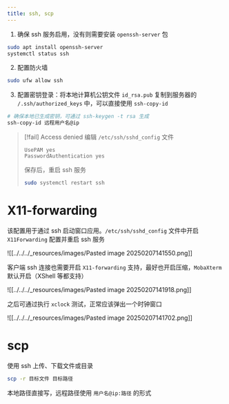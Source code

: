 ```yaml
---
title: ssh, scp
---
```

1. 确保 ssh 服务启用，没有则需要安装 `openssh-server` 包

```sh
sudo apt install openssh-server
systemctl status ssh
```

2. 配置防火墙

```sh
sudo ufw allow ssh
```

3. 配置密钥登录：将本地计算机公钥文件 `id_rsa.pub` 复制到服务器的 `/.ssh/authorized_keys` 中，可以直接使用 `ssh-copy-id`

```sh
# 确保本地已生成密钥，可通过 ssh-keygen -t rsa 生成
ssh-copy-id 远程用户名@ip
```

> [!fail] Access denied
> 编辑 `/etc/ssh/sshd_config` 文件
> ```
> UsePAM yes
> PasswordAuthentication yes
> ```
> 
> 保存后，重启 ssh 服务
> 
> ```sh
> sudo systemctl restart ssh
> ```
# X11-forwarding

该配置用于通过 ssh 启动窗口应用。`/etc/ssh/sshd_config` 文件中开启 `X11Forwarding` 配置并重启 ssh 服务

![[../../../_resources/images/Pasted image 20250207141550.png]]

客户端 ssh 连接也需要开启 `X11-forwarding` 支持，最好也开启压缩，`MobaXterm` 默认开启（XShell 等都支持）

![[../../../_resources/images/Pasted image 20250207141918.png]]

之后可通过执行 `xclock` 测试，正常应该弹出一个时钟窗口

![[../../../_resources/images/Pasted image 20250207141702.png]]
# scp

使用 ssh 上传、下载文件或目录

```sh
scp -r 目标文件 目标路径
```

本地路径直接写，远程路径使用 `用户名@ip:路径` 的形式
